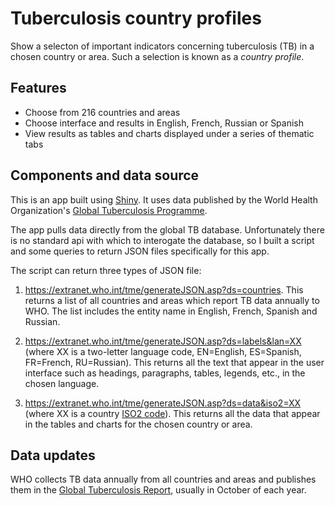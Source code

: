 # Tuberculosis country profiles
Show a selecton of important indicators concerning tuberculosis (TB) in a chosen country or area. Such a selection is known as a *country profile*.

## Features

* Choose from 216 countries and areas
* Choose interface and results in English, French, Russian or Spanish
* View results as tables and charts displayed under a series of thematic tabs

## Components and data source

This is an app built using [Shiny](https://shiny.rstudio.com/). It uses data published by the World Health Organization's [Global Tuberculosis Programme](https://www.who.int/tb/data).

The app pulls data directly from the global TB database. Unfortunately there is no standard api with which to interogate the database, so I built a script and some queries to return JSON files specifically for this app.

The script can return three types of JSON file:

1. https://extranet.who.int/tme/generateJSON.asp?ds=countries. This returns a list of all countries and areas which report TB data annually to WHO. The list includes the entity name in English, French, Spanish and Russian.

2. https://extranet.who.int/tme/generateJSON.asp?ds=labels&lan=XX  (where XX is a two-letter language code, EN=English, ES=Spanish, FR=French, RU=Russian). This returns all the text that appear in the user interface such as headings, paragraphs, tables, legends, etc., in the chosen language.

3. https://extranet.who.int/tme/generateJSON.asp?ds=data&iso2=XX (where XX is a country [ISO2 code](https://en.wikipedia.org/wiki/ISO_3166-1_alpha-2)). This returns all the data that appear in the tables and charts for the chosen country or area.

## Data updates

WHO collects TB data annually from all countries and areas and publishes them in the  [Global Tuberculosis Report](https://www.who.int/tb/publications/global_report/en/), usually in October of each year.


